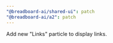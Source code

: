 ```yaml
---
"@breadboard-ai/shared-ui": patch
"@breadboard-ai/a2": patch
---
```


Add new "Links" particle to display links.
